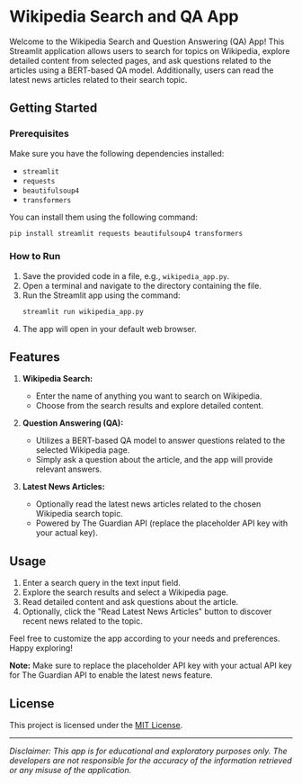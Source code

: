 # Wikipedia Search and QA App

Welcome to the Wikipedia Search and Question Answering (QA) App! This Streamlit application allows users to search for topics on Wikipedia, explore detailed content from selected pages, and ask questions related to the articles using a BERT-based QA model. Additionally, users can read the latest news articles related to their search topic.

## Getting Started

### Prerequisites
Make sure you have the following dependencies installed:
- `streamlit`
- `requests`
- `beautifulsoup4`
- `transformers`

You can install them using the following command:
```bash
pip install streamlit requests beautifulsoup4 transformers
```

### How to Run
1. Save the provided code in a file, e.g., `wikipedia_app.py`.
2. Open a terminal and navigate to the directory containing the file.
3. Run the Streamlit app using the command:
   ```bash
   streamlit run wikipedia_app.py
   ```
4. The app will open in your default web browser.

## Features

1. **Wikipedia Search:**
   - Enter the name of anything you want to search on Wikipedia.
   - Choose from the search results and explore detailed content.

2. **Question Answering (QA):**
   - Utilizes a BERT-based QA model to answer questions related to the selected Wikipedia page.
   - Simply ask a question about the article, and the app will provide relevant answers.

3. **Latest News Articles:**
   - Optionally read the latest news articles related to the chosen Wikipedia search topic.
   - Powered by The Guardian API (replace the placeholder API key with your actual key).

## Usage

1. Enter a search query in the text input field.
2. Explore the search results and select a Wikipedia page.
3. Read detailed content and ask questions about the article.
4. Optionally, click the "Read Latest News Articles" button to discover recent news related to the topic.

Feel free to customize the app according to your needs and preferences. Happy exploring!

**Note:** Make sure to replace the placeholder API key with your actual API key for The Guardian API to enable the latest news feature.

## License

This project is licensed under the [MIT License](LICENSE).

---

*Disclaimer: This app is for educational and exploratory purposes only. The developers are not responsible for the accuracy of the information retrieved or any misuse of the application.*
